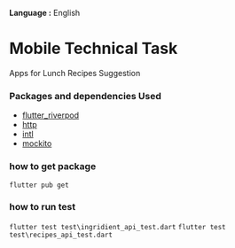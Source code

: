 __Language :__ English

# Mobile Technical Task
Apps for Lunch Recipes Suggestion

### Packages and dependencies Used
-   [flutter_riverpod](https://pub.dev/packages/flutter_riverpod)
-   [http](https://pub.dev/packages/http)
-   [intl](https://pub.dev/packages/intl "intl pub page")
-   [mockito](https://pub.dev/packages/mockito)


### how to get package
```flutter pub get```

### how to run test
```flutter test test\ingridient_api_test.dart```
```flutter test test\recipes_api_test.dart```